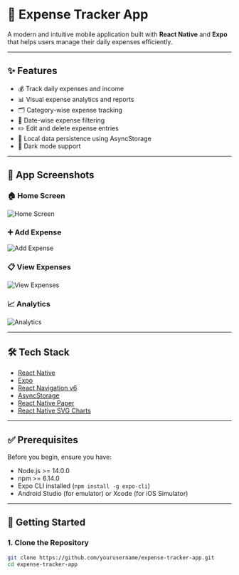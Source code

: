 # 💸 Expense Tracker App

A modern and intuitive mobile application built with **React Native** and **Expo** that helps users manage their daily expenses efficiently.

---

## ✨ Features

- 💰 Track daily expenses and income  
- 📊 Visual expense analytics and reports  
- 🗂️ Category-wise expense tracking  
- 📅 Date-wise expense filtering  
- ✏️ Edit and delete expense entries  
- 💾 Local data persistence using AsyncStorage  
- 🌙 Dark mode support

---

## 📱 App Screenshots

### 🏠 Home Screen  
![Home Screen](./assets/screenshots/home.png)

### ➕ Add Expense  
![Add Expense](./assets/screenshots/add-expense.png)

### 📋 View Expenses  
![View Expenses](./assets/screenshots/view-expenses.png)

### 📈 Analytics  
![Analytics](./assets/screenshots/analytics.png)

---

## 🛠️ Tech Stack

- [React Native](https://reactnative.dev/)
- [Expo](https://expo.dev/)
- [React Navigation v6](https://reactnavigation.org/)
- [AsyncStorage](https://react-native-async-storage.github.io/async-storage/)
- [React Native Paper](https://callstack.github.io/react-native-paper/)
- [React Native SVG Charts](https://github.com/JesperLekland/react-native-svg-charts)

---

## ✅ Prerequisites

Before you begin, ensure you have:

- Node.js >= 14.0.0  
- npm >= 6.14.0  
- Expo CLI installed (`npm install -g expo-cli`)  
- Android Studio (for emulator) or Xcode (for iOS Simulator)

---

## 🚀 Getting Started

### 1. Clone the Repository

```bash
git clone https://github.com/yourusername/expense-tracker-app.git
cd expense-tracker-app
